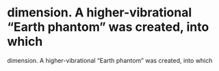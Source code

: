 # dimension. A higher-vibrational “Earth phantom” was created, into which

dimension. A higher-vibrational “Earth phantom” was created, into which